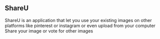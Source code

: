 ## ShareU ##

ShareU is an application that let you use your existing images on other platforms like pinterest or instagram or even upload from your computer
Share your image or vote for other images
